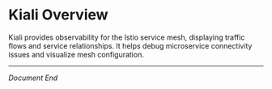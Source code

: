 # Kiali Overview

Kiali provides observability for the Istio service mesh, displaying traffic flows and service relationships. It helps debug microservice connectivity issues and visualize mesh configuration.

---

_Document End_
